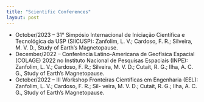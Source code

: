 ```yaml
---
title: "Scientific Conferences"
layout: post
---
```


* October/2023 – 31° Simpósio Internacional de Iniciação Científica e Tecnológica da USP (SIICUSP): Zanfolim, L. V.; Cardoso, F. R.; Silveira, M. V. D., Study of Earth’s Magnetopause.
* December/2022 – Conferência Latino-Americana de Geofísica Espacial (COLAGE) 2022 no Instituto Nacional de Pesquisas Espaciais (INPE): Zanfolim, L. V.; Cardoso, F. R.; Silveira, M. V. D.; Cutait, R. G.; Ilha, A. C. G., Study of Earth’s Magnetopause.
* October/2022 – III Workshop Fronteiras Científicas em Engenharia (EEL): Zanfolim, L. V.; Cardoso, F. R.; Sil- veira, M. V. D.; Cutait, R. G.; Ilha, A. C. G., Study of Earth’s Magnetopause.
